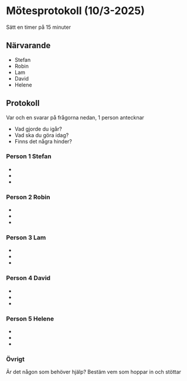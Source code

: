 # Mötesprotokoll (10/3-2025)

Sätt en timer på 15 minuter

## Närvarande

-   Stefan
-   Robin
-   Lam
-   David
-   Helene

## Protokoll

Var och en svarar på frågorna nedan, 1 person antecknar

-   Vad gjorde du igår?
-   Vad ska du göra idag?
-   Finns det några hinder?

### Person 1 Stefan

-   
-   
-   

### Person 2 Robin

-   
-   
-   

### Person 3 Lam

-   
-   
-   

### Person 4 David

-   
-   
-   

### Person 5 Helene

-   
-   
-   

### Övrigt

Är det någon som behöver hjälp? Bestäm vem som hoppar in och stöttar
